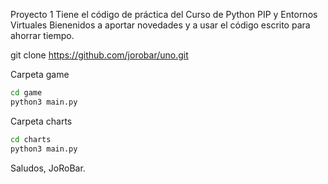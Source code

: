 Proyecto 1
Tiene el código de práctica del Curso de Python PIP y Entornos Virtuales
Bienenidos a aportar novedades y a usar el código escrito para ahorrar tiempo.

git clone https://github.com/jorobar/uno.git

Carpeta game
``` sh
cd game
python3 main.py
```

Carpeta charts
``` sh
cd charts
python3 main.py
```

Saludos,
JoRoBar.
